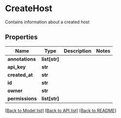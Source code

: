 # CreateHost

Contains information about a created host
## Properties
Name | Type | Description | Notes
------------ | ------------- | ------------- | -------------
**annotations** | **list[str]** |  | 
**api_key** | **str** |  | 
**created_at** | **str** |  | 
**id** | **str** |  | 
**owner** | **str** |  | 
**permissions** | **list[str]** |  | 

[[Back to Model list]](../README.md#documentation-for-models) [[Back to API list]](../README.md#documentation-for-api-endpoints) [[Back to README]](../README.md)


